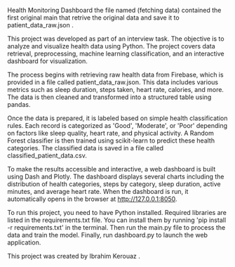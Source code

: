 
Health Monitoring Dashboard
the file named (fetching data) contained the first original main that retrive the original data and save it to patient_data_raw.json .

This project was developed as part of an interview task. The objective is to analyze and visualize health data using Python. The project covers data retrieval, preprocessing, machine learning classification, and an interactive dashboard for visualization.

The process begins with retrieving raw health data from Firebase, which is provided in a file called patient_data_raw.json. This data includes various metrics such as sleep duration, steps taken, heart rate, calories, and more. The data is then cleaned and transformed into a structured table using pandas.

Once the data is prepared, it is labeled based on simple health classification rules. Each record is categorized as 'Good', 'Moderate', or 'Poor' depending on factors like sleep quality, heart rate, and physical activity. A Random Forest classifier is then trained using scikit-learn to predict these health categories. The classified data is saved in a file called classified_patient_data.csv.

To make the results accessible and interactive, a web dashboard is built using Dash and Plotly. The dashboard displays several charts including the distribution of health categories, steps by category, sleep duration, active minutes, and average heart rate. When the dashboard is run, it automatically opens in the browser at http://127.0.0.1:8050.

To run this project, you need to have Python installed. Required libraries are listed in the requirements.txt file. You can install them by running 'pip install -r requirements.txt' in the terminal. Then run the main.py file to process the data and train the model. Finally, run dashboard.py to launch the web application.

This project was created by Ibrahim Kerouaz .
